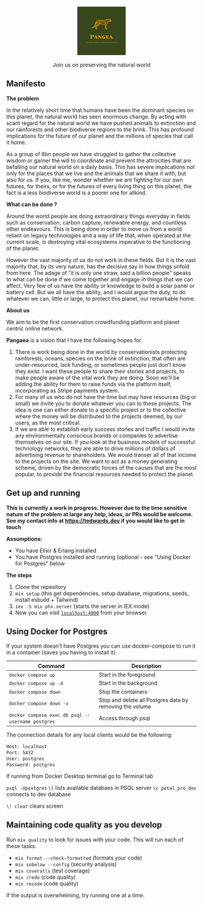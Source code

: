 <p align="center">
  <img src="/priv/static/images/logo_for_emails.png" height="128">

  <p align="center">
    Join us on preserving the natural world
  </p>
</p>

## Manifesto

**The problem**

In the relatively short time that humans have been the dominant species on this planet, the natural world has seen enormous change. By acting with scant regard for the natural world we have pushed animals to extinction and our rainforests and other biodiverse regions to the brink. This has profound implications for the future of our planet and the millions of species that call it home.

As a group of 8bn people we have struggled to gather the collective wisdom or garner the will to coordinate and prevent the attrocities that are befalling our natural world on a daily basis. This has severe implications not only for the places that we live and the animals that we share it with, but also for us. If you, like me, wonder whether we are fighting for our own futures, for theirs, or for the futures of every living thing on this planet, the fact is a less biodiverse world is a poorer one for allkind.

**What can be done ?**

Around the world people are doing extraordinary things everyday in fields such as conservation, carbon capture, renewable energy, and countless other endeavours. This is being done in order to move us from a world reliant on legacy technologies and a way of life that, when operated at the current scale, is destroying vital ecosystems imperative to the functioning of the planet.

However the vast majority of us do not work in these fields. But it is the vast majority that, by its very nature, has the decisive say in how things unfold from here. The adage of “it is only one straw, said a billion people” speaks to what can be done if we come together and engage in things that we can affect. Very few of us have the ability or knowledge to build a solar panel or battery cell. But we all have the ability, and I would argue the duty, to do whatever we can, little or large, to protect this planet, our remarkable home.

**About us**

We aim to be the first conservation crowdfunding platform and planet centric online network.

**Pangaea** is a vision that I have the following hopes for:

1. There is work being done in the world by conservationists protecting rainforests, oceans, species on the brink of extinction, that often are under-resourced, lack funding, or sometimes people just don’t know they exist. I want these people to share their stories and projects, to make people aware of the vital work they are doing. Soon we'll be adding the ability for them to raise funds via the platform itself, incorporating as Stripe payments system.
1. For many of us who do not have the time but may have resources (big or small) we invite you to donate whatever you can to these projects. The idea is one can either donate to a specific project or to the collective where the money will be distributed to the projects deemed, by our users, as the most critical.
1. If we are able to establish early success stories and traffic I would invite any environmentally conscious brands or companies to advertise themselves on our site. If you look at the business models of successful technology networks, they are able to drive millions of dollars of advertising revenue to shareholders. We would transer all of that income to the projects on the site. We want to act as a money generating scheme, driven by the democratic forces of the causes that are the most popular, to provide the financial resources needed to protect the planet.

## Get up and running

**This is currently a work in progress. However due to the time sensitive nature of the problem at large any help, ideas, or PRs would be welcome. See my contact info at https://tedwards.dev if you would like to get in touch**

**Assumptions:**

- You have Elixir & Erlang installed
- You have Postgres installed and running (optional - see "Using Docker for Postgres" below

**The steps**

1. Clone the repository
1. `mix setup` (this get dependencies, setup database, migrations, seeds, install esbuild + Tailwind)
1. `iex -S mix phx.server` (starts the server in IEX mode)
1. Now you can visit [`localhost:4000`](http://localhost:4000) from your browser.

## Using Docker for Postgres

If your system doesn't have Postgres you can use docker-compose to run it in a container (saves you having to install it).

| Command                                           | Description                                              |
| ------------------------------------------------- | -------------------------------------------------------- |
| `docker compose up`                               | Start in the foreground                                  |
| `docker compose up -d`                            | Start in the background                                  |
| `docker compose down`                             | Stop the containers                                      |
| `docker compose down -v`                          | Stop and delete all Postgres data by removing the volume |
| `docker compose exec db psql --username postgres` | Access through psql                                      |

The connection details for any local clients would be the following:

```
Host: localhost
Port: 5432
User: postgres
Password: postgres
```

If running from Docker Desktop terminal go to Terminal tab

`psql -Upostgres`
`\l` lists available databaes in PSQL server
`\c petal_pro_dev` connects to dev database

`\! clear` clears screen

## Maintaining code quality as you develop

Run `mix quality` to look for issues with your code. This will run each of these tasks:

- `mix format --check-formatted` (formats your code)
- `mix sobelow --config` (security analysis)
- `mix coveralls` (test coverage)
- `mix credo` (code quality)
- `mix recode` (code quality)

If the output is overwhelming, try running one at a time.
